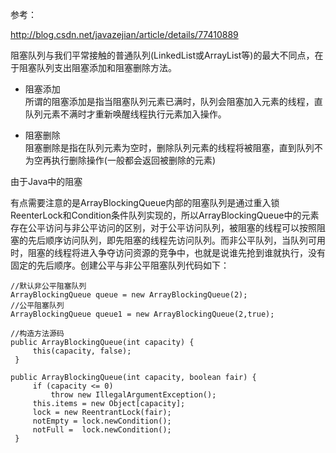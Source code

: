 参考：

http://blog.csdn.net/javazejian/article/details/77410889



阻塞队列与我们平常接触的普通队列\(LinkedList或ArrayList等\)的最大不同点，在于阻塞队列支出阻塞添加和阻塞删除方法。

* 阻塞添加  
  所谓的阻塞添加是指当阻塞队列元素已满时，队列会阻塞加入元素的线程，直队列元素不满时才重新唤醒线程执行元素加入操作。

* 阻塞删除  
  阻塞删除是指在队列元素为空时，删除队列元素的线程将被阻塞，直到队列不为空再执行删除操作\(一般都会返回被删除的元素\)

由于Java中的阻塞





有点需要注意的是ArrayBlockingQueue内部的阻塞队列是通过重入锁ReenterLock和Condition条件队列实现的，所以ArrayBlockingQueue中的元素存在公平访问与非公平访问的区别，对于公平访问队列，被阻塞的线程可以按照阻塞的先后顺序访问队列，即先阻塞的线程先访问队列。而非公平队列，当队列可用时，阻塞的线程将进入争夺访问资源的竞争中，也就是说谁先抢到谁就执行，没有固定的先后顺序。创建公平与非公平阻塞队列代码如下：

```
//默认非公平阻塞队列
ArrayBlockingQueue queue = new ArrayBlockingQueue(2);
//公平阻塞队列
ArrayBlockingQueue queue1 = new ArrayBlockingQueue(2,true);

//构造方法源码
public ArrayBlockingQueue(int capacity) {
     this(capacity, false);
 }

public ArrayBlockingQueue(int capacity, boolean fair) {
     if (capacity <= 0)
         throw new IllegalArgumentException();
     this.items = new Object[capacity];
     lock = new ReentrantLock(fair);
     notEmpty = lock.newCondition();
     notFull =  lock.newCondition();
 }
```



